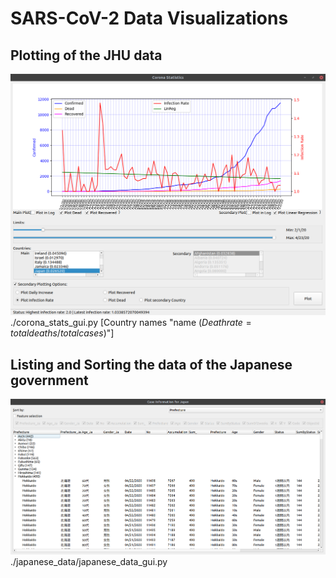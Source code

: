 # SARS-CoV-2 Data Visualizations

## Plotting of the JHU data
![jhu_viz](https://github.com/arne48/corona-stats/raw/master/images/jhu_viz.png)
./corona_stats_gui.py [Country names "name ($Deathrate = total deaths / total cases$)"]

## Listing and Sorting the data of the Japanese government
![japan_info](https://github.com/arne48/corona-stats/raw/master/images/japan_info.png)
./japanese_data/japanese_data_gui.py
